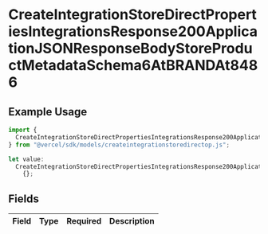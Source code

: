 # CreateIntegrationStoreDirectPropertiesIntegrationsResponse200ApplicationJSONResponseBodyStoreProductMetadataSchema6AtBRANDAt8486

## Example Usage

```typescript
import {
  CreateIntegrationStoreDirectPropertiesIntegrationsResponse200ApplicationJSONResponseBodyStoreProductMetadataSchema6AtBRANDAt8486,
} from "@vercel/sdk/models/createintegrationstoredirectop.js";

let value:
  CreateIntegrationStoreDirectPropertiesIntegrationsResponse200ApplicationJSONResponseBodyStoreProductMetadataSchema6AtBRANDAt8486 =
    {};
```

## Fields

| Field       | Type        | Required    | Description |
| ----------- | ----------- | ----------- | ----------- |